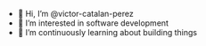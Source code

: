 - 👋 Hi, I’m @victor-catalan-perez
- 👀 I’m interested in software development
- 🌱 I’m continuously learning about building things

<!---
victor-catalan-perez/victor-catalan-perez is a ✨ special ✨ repository because its `README.md` (this file) appears on your GitHub profile.
You can click the Preview link to take a look at your changes.
--->
